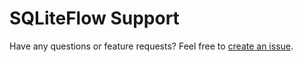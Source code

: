 # SQLiteFlow Support


Have any questions or feature requests? Feel free to [create an issue](https://www.sqliteflow.com/issues).
